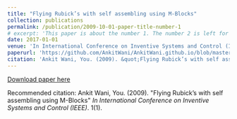 ```yaml
---
title: "Flying Rubick’s with self assembling using M-Blocks"
collection: publications
permalink: /publication/2009-10-01-paper-title-number-1
# excerpt: 'This paper is about the number 1. The number 2 is left for future work.'
date: 2017-01-01
venue: 'In International Conference on Inventive Systems and Control (IEEE)'
paperurl: 'https://github.com/AnkitWani/AnkitWani.github.io/blob/master/files/Flying%20rubick%E2%80%99s%20with%20self%20assembling%20using%20M-Blocks.pdf'
citation: 'Ankit Wani, You. (2009). &quot;Flying Rubick’s with self assembling using M-Blocks.&quot; <i>In International Conference on Inventive Systems and Control (IEEE)</i>. 1(1).'
---
```

[Download paper here](https://github.com/AnkitWani/AnkitWani.github.io/blob/master/files/Flying%20rubick%E2%80%99s%20with%20self%20assembling%20using%20M-Blocks.pdf)

Recommended citation: Ankit Wani, You. (2009). "Flying Rubick’s with self assembling using M-Blocks" <i>In International Conference on Inventive Systems and Control (IEEE)</i>. 1(1).
